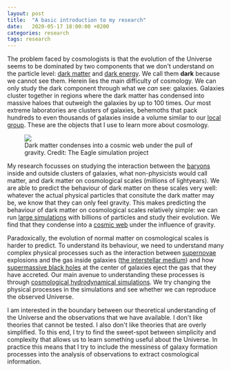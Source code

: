 ```yaml
---
layout: post
title:  "A basic introduction to my research"
date:   2020-05-17 18:00:00 +0200
categories: research
tags: research
---
```

The problem faced by cosmologists is that the evolution of the
Universe seems to be dominated by two components that we don't
understand on the particle level: [dark
matter](https://en.wikipedia.org/wiki/Dark_matter) and [dark
energy](https://en.wikipedia.org/wiki/Dark_energy). We call them
**dark** because we cannot see them. Herein lies the main difficulty
of cosmology. We can only study the dark component through what we
_can_ see: galaxies. Galaxies cluster together in regions where the
dark matter has condensed into massive haloes that outweigh the
galaxies by up to 100 times. Our most extreme laboratories are
clusters of galaxies, behemoths that pack hundreds to even thousands of
galaxies inside a volume similar to our [local
group](https://en.wikipedia.org/wiki/Local_Group). These are the
objects that I use to learn more about cosmology.

<figure>
<img src="/assets/img/eagle_dark_matter.png">
<figcaption>Dark matter condenses into a cosmic web under the pull of gravity. Credit: The Eagle simulation project</figcaption>
</figure>

My research focusses on studying the interaction between the
[baryons](https://en.wikipedia.org/wiki/Baryon) inside and outside
clusters of galaxies, what non-physicists would call matter, and dark
matter on cosmological scales (millions of lightyears). We are able to
predict the behaviour of dark matter on these scales very well:
whatever the actual physical particles that consitute the dark matter
may be, we know that they can only feel gravity. This makes predicting
the behaviour of dark matter on cosmological scales relatively simple:
we can run [large
simulations](https://en.wikipedia.org/wiki/N-body_simulation) with
billions of particles and study their evolution. We find that they
condense into a [cosmic
web](https://en.wikipedia.org/wiki/Observable_universe#Large-scale_structure)
under the influence of gravity.

Paradoxically, the evolution of normal matter on cosmological scales
is harder to predict. To understand its behaviour, we need to
understand many complex physical processes such as the interaction
between [supernovae](https://en.wikipedia.org/wiki/Supernova)
explosions and the gas inside galaxies ([the interstellar
medium](https://en.wikipedia.org/wiki/Interstellar_medium)) and how
[supermassive black
holes](https://en.wikipedia.org/wiki/Supermassive_black_hole) at the
center of galaxies eject the gas that they have accreted. Our main
avenue to understanding these processes is through [cosmological
hydrodynamical simulations](http://icc.dur.ac.uk/Eagle/). We try
changing the physical processes in the simulations and see whether we
can reproduce the observed Universe.

I am interested in the boundary between our theoretical understanding
of the Universe and the observations that we have available. I don't
like theories that cannot be tested. I also don't like theories that
are overly simplified. To this end, I try to find the sweet-spot
between simplicity and complexity that allows us to learn something
useful about the Universe. In practice this means that I try to
include the messiness of galaxy formation processes into the analysis
of observations to extract cosmological information.
